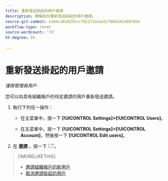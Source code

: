 ```yaml
---
title: 重新發送掛起的用戶邀請
description: 瞭解如何重新發送掛起的用戶邀請。
source-git-commit: e3d4c2010255ccf821f3a1ae5278bb3414b8783e
workflow-type: tm+mt
source-wordcount: '73'
ht-degree: 0%

---
```


# 重新發送掛起的用戶邀請

*僅限管理員用戶*

您可以向具有組織帳戶的待定邀請的用戶重新發送邀請。

1. 執行下列任一操作：

   * 在主菜單中，按一下 **[!UICONTROL Settings]>[!UICONTROL Users]**。

   * 在主菜單中，按一下 **[!UICONTROL Settings]>[!UICONTROL Account]**，然後按一下 **[!UICONTROL Edit users]**。

1. 在 **邀請** ，按一下 ![重發](/help/dsp/assets/resend.png)。

>[!MORELIKETHIS]
>
>* [邀請組織帳戶的新用戶](user-invite.md)
>* [取消邀請掛起的用戶](user-uninvite.md)


<!-- >* [Edit User Permissions or Delete a User](user-edit.md) -->

